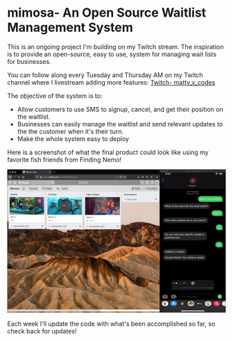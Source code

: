 # mimosa- An Open Source Waitlist Management System

This is an ongoing project I'm building on my Twitch stream. The inspiration is to provide an open-source, easy to use, system for managing wait lists for businesses.

You can follow along every Tuesday and Thursday AM on my Twitch channel where I livestream adding more features: [Twitch- matty_v_codes](https://www.twitch.tv/matty_v_codes)

The objective of the system is to:

- Allow customers to use SMS to signup, cancel, and get their position on the waitlist.
- Businesses can easily manage the waitlist and send relevant updates to the the customer when it's their turn.
- Make the whole system easy to deploy

Here is a screenshot of what the final product could look like using my favorite fish friends from Finding Nemo!

![Image of mimosa in action](static/screenshot_of_final_product.png)

Each week I'll update the code with what's been accomplished so far, so check back for updates!

